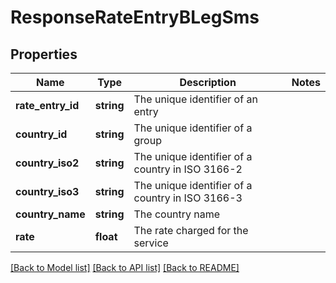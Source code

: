 # ResponseRateEntryBLegSms

## Properties
Name | Type | Description | Notes
------------ | ------------- | ------------- | -------------
**rate_entry_id** | **string** | The unique identifier of an entry | 
**country_id** | **string** | The unique identifier of a group | 
**country_iso2** | **string** | The unique identifier of a country in ISO 3166-2 | 
**country_iso3** | **string** | The unique identifier of a country in ISO 3166-3 | 
**country_name** | **string** | The country name | 
**rate** | **float** | The rate charged for the service | 

[[Back to Model list]](../../README.md#documentation-for-models) [[Back to API list]](../../README.md#documentation-for-api-endpoints) [[Back to README]](../../README.md)

